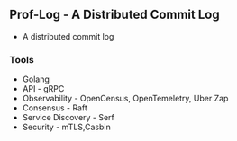 ## Prof-Log - A Distributed Commit Log
* A distributed commit log

### Tools
* Golang
* API - gRPC
* Observability - OpenCensus, OpenTemeletry, Uber Zap
* Consensus - Raft
* Service Discovery - Serf
* Security - mTLS,Casbin